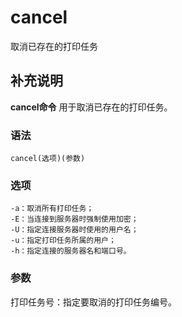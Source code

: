 cancel
===

取消已存在的打印任务

## 补充说明

**cancel命令** 用于取消已存在的打印任务。

###  语法

```shell
cancel(选项)(参数)
```

###  选项

```shell
-a：取消所有打印任务；
-E：当连接到服务器时强制使用加密；
-U：指定连接服务器时使用的用户名；
-u：指定打印任务所属的用户；
-h：指定连接的服务器名和端口号。
```

###  参数

打印任务号：指定要取消的打印任务编号。


<!-- Linux命令行搜索引擎：https://github.com/wsdo/linux-complete-guide.git -->
